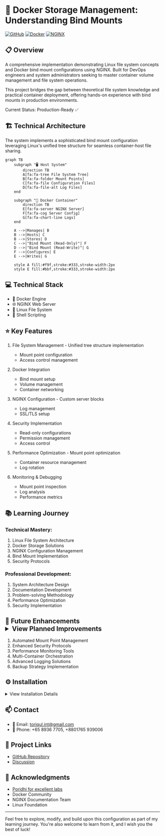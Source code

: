 # 🐳 Docker Storage Management: Understanding Bind Mounts

[![GitHub](https://img.shields.io/badge/GitHub-Docker_Bind_Mounts-blue?style=flat&logo=github)](https://github.com/TheToriqul/docker-bind-mounts)
[![Docker](https://img.shields.io/badge/Docker-20.10+-blue?style=flat&logo=docker)](https://www.docker.com/)
[![NGINX](https://img.shields.io/badge/NGINX-stable-green?style=flat&logo=nginx)](https://nginx.org/)

## 📋 Overview

A comprehensive implementation demonstrating Linux file system concepts and Docker bind mount configurations using NGINX. Built for DevOps engineers and system administrators seeking to master container volume management and file system operations.

This project bridges the gap between theoretical file system knowledge and practical container deployment, offering hands-on experience with bind mounts in production environments.

Current Status: Production-Ready ✅

## 🏗 Technical Architecture

The system implements a sophisticated bind mount configuration leveraging Linux's unified tree structure for seamless container-host file sharing.

```mermaid
graph TB
    subgraph "🖥️ Host System" 
        direction TB
        A[fa:fa-tree File System Tree]
        B[fa:fa-folder Mount Points]
        C[fa:fa-file Configuration Files]
        D[fa:fa-file-alt Log Files]
    end
    
    subgraph "🐳 Docker Container"
        direction TB
        E[fa:fa-server NGINX Server]
        F[fa:fa-cog Server Config]
        G[fa:fa-chart-line Logs]
    end
    
    A -->|Manages| B
    B -->|Hosts| C
    B -->|Stores| D
    C -->|"Bind Mount (Read-Only)"| F
    D -->|"Bind Mount (Read-Write)"| G
    F -->|Configures| E
    E -->|Writes| G

    style A fill:#f9f,stroke:#333,stroke-width:2px
    style E fill:#bbf,stroke:#333,stroke-width:2px
```
## 💻 Technical Stack

- 🐳 Docker Engine
- 🌐 NGINX Web Server
- 🐧 Linux File System
- 📝 Shell Scripting


## ⭐ Key Features

1. File System Management   - Unified tree structure implementation
   - Mount point configuration
   - Access control management

2. Docker Integration
   - Bind mount setup
   - Volume management
   - Container networking

3. NGINX Configuration   - Custom server blocks
   - Log management
   - SSL/TLS setup

4. Security Implementation
   - Read-only configurations
   - Permission management
   - Access control

5. Performance Optimization   - Mount point optimization
   - Container resource management
   - Log rotation

6. Monitoring & Debugging
   - Mount point inspection
   - Log analysis
   - Performance metrics

## 📚 Learning Journey

### Technical Mastery:

1. Linux File System Architecture
2. Docker Storage Solutions
3. NGINX Configuration Management
4. Bind Mount Implementation
5. Security Protocols

### Professional Development:

1. System Architecture Design
2. Documentation Development
3. Problem-solving Methodology
4. Performance Optimization
5. Security Implementation

## 🔄 Future Enhancements<details><summary>View Planned Improvements</summary>

1. Automated Mount Point Management
2. Enhanced Security Protocols
3. Performance Monitoring Tools
4. Multi-Container Orchestration
5. Advanced Logging Solutions
6. Backup Strategy Implementation
</details>

## ⚙️ Installation

<details>
<summary>View Installation Details</summary>

### Prerequisites

- Docker Engine 20.10+
- Linux Operating System
- Root or sudo access
- Basic NGINX knowledge

### Setup Steps

1. Clone the repository:

```bash
git clone https://github.com/TheToriqul/docker-bind-mounts.git
cd docker-bind-mounts```

2. Set environment variables:

```bash
export CONF_SRC=~/example.conf
export CONF_DST=/etc/nginx/conf.d/default.conf
export LOG_SRC=~/example.log
export LOG_DST=/var/log/nginx/custom.host.access.log
```

3. Create configuration files:

```bash
touch ~/example.log
cat > ~/example.conf <<EOF
server {
    listen 80;
    server_name localhost;
    access_log /var/log/nginx/custom.host.access.log main;
    location / {
        root /usr/share/nginx/html;
        index index.html index.htm;
    }
}
EOF

```

</details>

## 📫 Contact

- 📧 Email: toriqul.int@gmail.com
- 📱 Phone: +65 8936 7705, +8801765 939006

## 🔗 Project Links

- [GitHub Repository](https://github.com/TheToriqul/docker-bind-mounts)
- [Discussion](https://github.com/TheToriqul/docker-bind-mounts/discussions)

## 👏 Acknowledgments

- [Poridhi for excellent labs](https://poridhi.io/)
- Docker Community
- NGINX Documentation Team
- Linux Foundation

---

Feel free to explore, modify, and build upon this configuration as part of my learning journey. You're also welcome to learn from it, and I wish you the best of luck!
